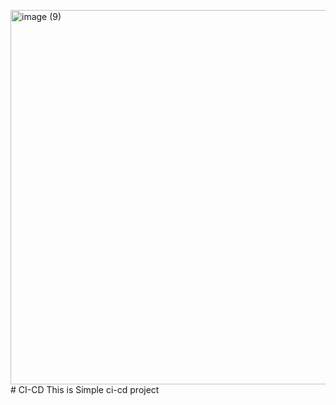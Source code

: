 <img width="1520" height="599" alt="image (9)" src="https://github.com/user-attachments/assets/cca92634-f76d-46c4-a389-96ef18810b96" /># CI-CD
This is Simple ci-cd project

